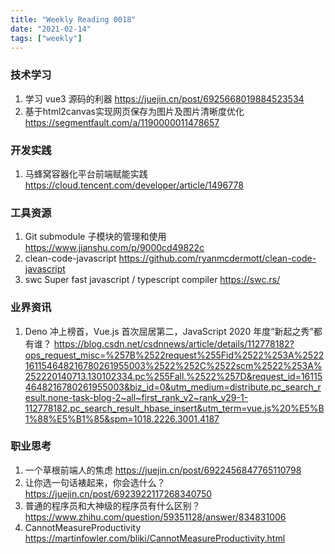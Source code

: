 ```yaml
---
title: "Weekly Reading 0018"
date: "2021-02-14"
tags: ["weekly"]
---
```


### 技术学习
1. 学习 vue3 源码的利器 https://juejin.cn/post/6925668019884523534
2. 基于html2canvas实现网页保存为图片及图片清晰度优化 https://segmentfault.com/a/1190000011478657

### 开发实践
1. 马蜂窝容器化平台前端赋能实践 https://cloud.tencent.com/developer/article/1496778

### 工具资源
1. Git submodule 子模块的管理和使用 https://www.jianshu.com/p/9000cd49822c
2. clean-code-javascript https://github.com/ryanmcdermott/clean-code-javascript
3. swc Super fast javascript / typescript compiler https://swc.rs/

### 业界资讯
1. Deno 冲上榜首，Vue.js 首次屈居第二，JavaScript 2020 年度“新起之秀”都有谁？ https://blog.csdn.net/csdnnews/article/details/112778182?ops_request_misc=%257B%2522request%255Fid%2522%253A%2522161154648216780261955003%2522%252C%2522scm%2522%253A%252220140713.130102334.pc%255Fall.%2522%257D&request_id=161154648216780261955003&biz_id=0&utm_medium=distribute.pc_search_result.none-task-blog-2~all~first_rank_v2~rank_v29-1-112778182.pc_search_result_hbase_insert&utm_term=vue.js%20%E5%B1%88%E5%B1%85&spm=1018.2226.3001.4187

### 职业思考
1. 一个草根前端人的焦虑 https://juejin.cn/post/6922456847765110798
2. 让你选一句话裱起来，你会选什么？ https://juejin.cn/post/6923922117268340750
3. 普通的程序员和大神级的程序员有什么区别？ https://www.zhihu.com/question/59351128/answer/834831006
4. CannotMeasureProductivity https://martinfowler.com/bliki/CannotMeasureProductivity.html